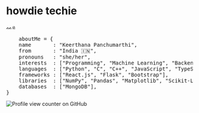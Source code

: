 <h1>howdie techie</h1>
ᨐฅ
<pre>
    aboutMe = {
    name       : "Keerthana Panchumarthi",
    from       : "India 🇮🇳",
    pronouns   : "she/her",
    interests  : ["Programming", "Machine Learning", "Backend Systems", "Art and Music"],
    languages  : ["Python", "C", "C++", "JavaScript", "TypeScript", "Java", "HTML", "CSS", "SQL"],
    frameworks : ["React.js", "Flask", "Bootstrap"],
    libraries  : ["NumPy", "Pandas", "Matplotlib", "Scikit-Learn", "OpenCV", "TensorFlow"],
    databases  : ["MongoDB"],
}
</pre>

![Profile view counter on GitHub](https://komarev.com/ghpvc/?username=HelloKeerthana)
